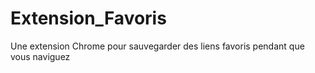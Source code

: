 # Extension_Favoris
Une extension Chrome pour sauvegarder des liens favoris pendant que vous naviguez

